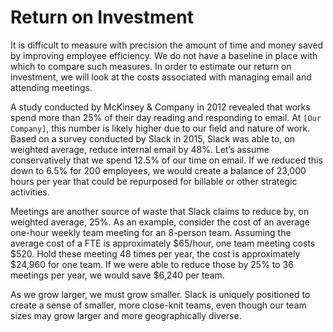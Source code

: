 # Return on Investment

It is difficult to measure with precision the amount of time and money saved by improving employee efficiency. We do not have a baseline in place with which to compare such measures. In order to estimate our return on investment, we will look at the costs associated with managing email and attending meetings.

A study conducted by McKinsey & Company in 2012 revealed that works spend more than 25% of their day reading and responding to email. At `[Our Company]`, this number is likely higher due to our field and nature of work. Based on a survey conducted by Slack in 2015, Slack was able to, on weighted average, reduce internal email by 48%. Let’s assume conservatively that we spend 12.5% of our time on email. If we reduced this down to 6.5% for 200 employees, we would create a balance of 23,000 hours per year that could be repurposed for billable or other strategic activities.

Meetings are another source of waste that Slack claims to reduce by, on weighted average, 25%. As an example, consider the cost of an average one-hour weekly team meeting for an 8-person team. Assuming the average cost of a FTE is approximately $65/hour, one team meeting costs $520. Hold these meeting 48 times per year, the cost is approximately $24,960 for one team. If we were able to reduce those by 25% to 36 meetings per year, we would save $6,240 per team.

As we grow larger, we must grow smaller. Slack is uniquely positioned to create a sense of smaller, more close-knit teams, even though our team sizes may grow larger and more geographically diverse.
